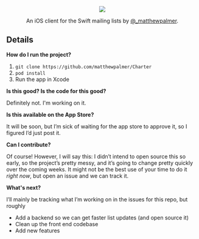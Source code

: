 <p align="center">
  <img src="http://i.imgur.com/ClrkeeK.png" />
</p>

<p align="center">
  An iOS client for the Swift mailing lists by <a href="http://twitter.com/_matthewpalmer"</a>@_matthewpalmer</a>.
</p>


## Details

**How do I run the project?**

1. `git clone https://github.com/matthewpalmer/Charter`
2. `pod install`
3. Run the app in Xcode

**Is this good? Is the code for this good?**

Definitely not. I'm working on it.

**Is this available on the App Store?**

It will be soon, but I’m sick of waiting for the app store to approve it, so I figured I’d just post it.

**Can I contribute?**

Of course! However, I will say this: I didn’t intend to open source this so early, so the project’s pretty messy,
and it’s going to change pretty quickly over the coming weeks. It might not be the best use of your time to do it *right now*,
but open an issue and we can track it.

**What's next?**

I’ll mainly be tracking what I’m working on in the issues for this repo, but roughly

* Add a backend so we can get faster list updates (and open source it)
* Clean up the front end codebase
* Add new features
